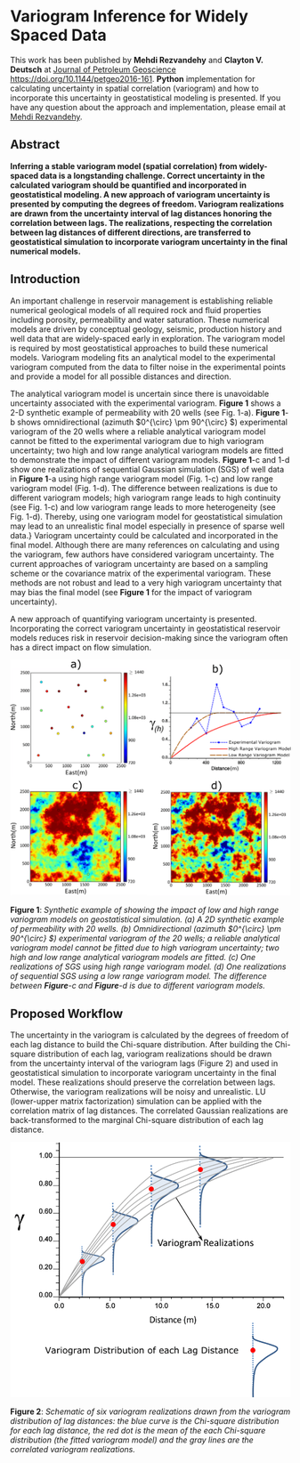 # Variogram Inference for Widely Spaced Data

This work has been published by **Mehdi Rezvandehy** and **Clayton V. Deutsch** at [Journal of Petroleum Geoscience](https://doi.org/10.1144/petgeo2016-161) https://doi.org/10.1144/petgeo2016-161. **Python** implementation for calculating uncertainty in spatial correlation (variogram) and how to incorporate this uncertainty in geostatistical modeling is presented. If you have any question about the approach and implementation, please email at [Mehdi Rezvandehy](rezvande@ualberta.ca).

## Abstract
**Inferring a stable variogram model (spatial correlation) from widely-spaced data is a longstanding challenge. Correct uncertainty in the calculated variogram should be quantified and incorporated in geostatistical modeling. A new approach of variogram uncertainty is presented by computing the degrees of freedom. Variogram realizations are drawn from the uncertainty interval of lag distances honoring the correlation between lags. The realizations, respecting the correlation between lag distances of different directions, are transferred to geostatistical simulation to incorporate variogram uncertainty in the final numerical models.**

## Introduction
An important challenge in reservoir management is establishing reliable numerical geological models of all required rock and fluid properties including porosity, permeability and  water saturation. These numerical models are driven by conceptual geology, seismic, production history and well data that are widely-spaced early in exploration. The variogram model is required by most geostatistical approaches to build these numerical models. Variogram modeling fits an analytical model to the experimental variogram computed from the data to filter noise in the experimental points and provide a model for all possible distances and direction. 

The analytical variogram model is uncertain since there is unavoidable uncertainty associated with the experimental variogram. **Figure 1** shows a 2-D synthetic example of permeability with 20 wells (see Fig. 1-a). **Figure 1**-b shows omnidirectional (azimuth $0^{\circ} \pm 90^{\circ} $) experimental variogram of the 20 wells where a reliable analytical variogram model cannot be fitted to the experimental variogram due to high variogram uncertainty; two high and low range analytical variogram models are fitted to demonstrate the impact of different variogram models. **Figure 1**-c and 1-d show one realizations of sequential Gaussian simulation (SGS) of well data in **Figure 1**-a using high range variogram model (Fig. 1-c) and low range variogram model (Fig. 1-d). The difference between
realizations is due to different variogram models; high variogram range leads to high continuity (see Fig. 1-c) and low variogram range leads to more heterogeneity (see Fig. 1-d). Thereby, using one variogram model for geostatistical simulation may lead to an unrealistic final model especially in presence of sparse well data.} Variogram uncertainty could be calculated and incorporated in the final model. Although there are many references on calculating and using the variogram, few authors have considered variogram uncertainty. The current approaches of variogram uncertainty are based on a sampling scheme  or the covariance matrix of the experimental variogram. These methods are not robust and lead to a very high variogram uncertainty that may bias the final model (see **Figure 1** for the impact of variogram uncertainty). 

A new approach of quantifying variogram uncertainty is presented. Incorporating the correct variogram uncertainty in geostatistical reservoir models reduces risk in reservoir decision-making since the variogram often has a direct impact on flow simulation. 

<img src="./Images/fig1.png" alt="drawing" width="800"/>

**Figure 1**: *Synthetic example of showing the impact of low and high range variogram models on geostatistical simulation. (a) A 2D synthetic example of permeability with 20 wells. (b) Omnidirectional (azimuth $0^{\circ} \pm 90^{\circ} $) experimental variogram of the 20 wells; a reliable analytical variogram model cannot be fitted due to high variogram uncertainty; two high and low range analytical variogram models are fitted. (c) One realizations of SGS using high range variogram model. (d) One realizations of sequential SGS  using a low range variogram model. The difference between **Figure**-c and **Figure**-d is due to different variogram models.*

##  Proposed Workflow

The uncertainty in the variogram is calculated by the degrees of freedom of each lag distance to build the Chi-square distribution. After building the Chi-square distribution of each lag, variogram realizations should be drawn from the uncertainty interval of the variogram lags (Figure 2) and used in geostatistical simulation to incorporate variogram uncertainty in the final model. These realizations should preserve the correlation between lags. Otherwise, the variogram realizations will be noisy and unrealistic. LU (lower-upper matrix factorization) simulation can be applied with the correlation matrix of lag distances. The correlated Gaussian realizations are back-transformed to the marginal Chi-square distribution of each lag distance.

<img src="./Images/fig2.png" alt="drawing" width="700"/>

**Figure 2**: *Schematic of six variogram realizations drawn from the variogram distribution of lag distances: the blue curve is the Chi-square distribution for each lag distance, the red dot is the mean of the each Chi-square distribution (the fitted variogram model) and the gray lines are the correlated variogram realizations.*

